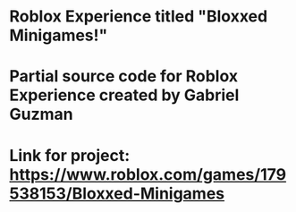 # Roblox Experience titled "Bloxxed Minigames!"
# Partial source code for Roblox Experience created by Gabriel Guzman
# Link for project: https://www.roblox.com/games/179538153/Bloxxed-Minigames
